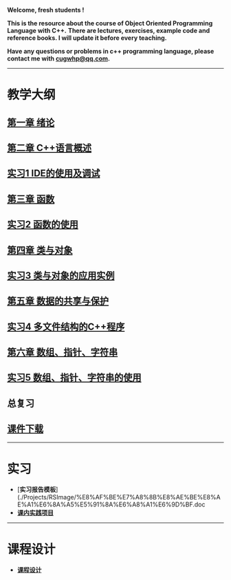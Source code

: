 **Welcome, fresh students !**

**This is the resource about the course of Object Oriented Programming Language with C++.**
**There are lectures, exercises, example code and reference books. I will update it before every teaching.**

**Have any questions or problems in c++ programming language, please contact me with <cugwhp@qq.com>.**

---

# **教学大纲**
## [第一章 绪论](./Ch1_Introduction.md)
## [第二章 C++语言概述](./Ch2_C++Basic.md)
## [实习1 IDE的使用及调试](./Ex1_IDE_Debug.md)
## [第三章 函数](./Ch3_Function.md)
## [实习2 函数的使用](./Ex2_Function.md)
## [第四章 类与对象](./Ch4_Class.md)
## [实习3 类与对象的应用实例](./Ex3_CLASS.md)
## [第五章 数据的共享与保护](./Ch5_Scope.md)	
## [实习4 多文件结构的C++程序](./Ex4_Project.md)
## [第六章 数组、指针、字符串](./Ch6_Array_Pointer_String.md)
## [实习5 数组、指针、字符串的使用](./Ex5_Array.md)
## 总复习

## [**课件下载**](https://github.com/cugwhp/OOPCPP/tree/master/docs/PDFs)

---
# 实习
- [**实习报告模板**](./Projects/RSImage/%E8%AF%BE%E7%A8%8B%E8%AE%BE%E8%AE%A1%E6%8A%A5%E5%91%8A%E6%A8%A1%E6%9D%BF.doc
- [**课内实践项目**](./Project_Title.md)

---
# 课程设计
- [**课程设计**](./CourseDesign.md)